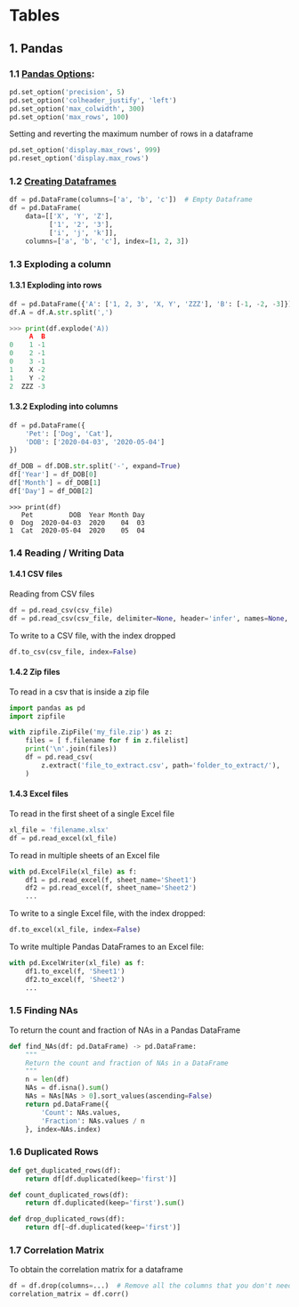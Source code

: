 # Tables

## 1. Pandas

### 1.1 [Pandas Options](https://pandas.pydata.org/pandas-docs/stable/user_guide/options.html):

```python
pd.set_option('precision', 5)
pd.set_option('colheader_justify', 'left')
pd.set_option('max_colwidth', 300)
pd.set_option('max_rows', 100)
```

Setting and reverting the maximum number of rows in a dataframe

```python
pd.set_option('display.max_rows', 999)
pd.reset_option('display.max_rows')
```

### 1.2 [Creating Dataframes](https://pandas.pydata.org/pandas-docs/stable/reference/api/pandas.DataFrame.html)

```python
df = pd.DataFrame(columns=['a', 'b', 'c'])  # Empty Dataframe
df = pd.DataFrame(
    data=[['X', 'Y', 'Z'],
          ['1', '2', '3'],
          ['i', 'j', 'k']],
    columns=['a', 'b', 'c'], index=[1, 2, 3])
```

### 1.3 Exploding a column

#### 1.3.1 Exploding into rows

```python
df = pd.DataFrame({'A': ['1, 2, 3', 'X, Y', 'ZZZ'], 'B': [-1, -2, -3]})
df.A = df.A.str.split(',')
```

```python
>>> print(df.explode('A))
     A  B
0    1 -1
0    2 -1
0    3 -1
1    X -2
1    Y -2
2  ZZZ -3
```

#### 1.3.2 Exploding into columns

```python
df = pd.DataFrame({
    'Pet': ['Dog', 'Cat'],
    'DOB': ['2020-04-03', '2020-05-04']
})
```

```python
df_DOB = df.DOB.str.split('-', expand=True)
df['Year'] = df_DOB[0]
df['Month'] = df_DOB[1]
df['Day'] = df_DOB[2]
```

```
>>> print(df)
   Pet         DOB  Year Month Day
0  Dog  2020-04-03  2020    04  03
1  Cat  2020-05-04  2020    05  04
```

### 1.4 Reading / Writing Data

#### 1.4.1 CSV files

Reading from CSV files

```python
df = pd.read_csv(csv_file)
df = pd.read_csv(csv_file, delimiter=None, header='infer', names=None, index_col=None, usecols=None, dtype=None, skiprows=None, nrows=None, na_values=None, parse_dates=False, date_parser=None, comment=None, delim_whitespace=False, ...)
```

To write to a CSV file, with the index dropped

```python
df.to_csv(csv_file, index=False)
```

#### 1.4.2 Zip files

To read in a csv that is inside a zip file

```python
import pandas as pd
import zipfile

with zipfile.ZipFile('my_file.zip') as z:
    files = [ f.filename for f in z.filelist]
    print('\n'.join(files))
    df = pd.read_csv(
        z.extract('file_to_extract.csv', path='folder_to_extract/'),
    )
```

#### 1.4.3 Excel files

To read in the first sheet of a single Excel file

```python
xl_file = 'filename.xlsx'
df = pd.read_excel(xl_file)
```

To read in multiple sheets of an Excel file

```python
with pd.ExcelFile(xl_file) as f:
    df1 = pd.read_excel(f, sheet_name='Sheet1')
    df2 = pd.read_excel(f, sheet_name='Sheet2')
    ...
```

To write to a single Excel file, with the index dropped:

```python
df.to_excel(xl_file, index=False)
```

To write multiple Pandas DataFrames to an Excel file:

```python
with pd.ExcelWriter(xl_file) as f:
    df1.to_excel(f, 'Sheet1')
    df2.to_excel(f, 'Sheet2')
    ...
```

### 1.5 Finding NAs

To return the count and fraction of NAs in a Pandas DataFrame

```python
def find_NAs(df: pd.DataFrame) -> pd.DataFrame:
    """
    Return the count and fraction of NAs in a DataFrame
    """
    n = len(df)
    NAs = df.isna().sum()
    NAs = NAs[NAs > 0].sort_values(ascending=False)
    return pd.DataFrame({
        'Count': NAs.values,
        'Fraction': NAs.values / n
    }, index=NAs.index)
```

### 1.6 Duplicated Rows

```python
def get_duplicated_rows(df):
    return df[df.duplicated(keep='first')]

def count_duplicated_rows(df):
    return df.duplicated(keep='first').sum()

def drop_duplicated_rows(df):
    return df[~df.duplicated(keep='first')]
```

### 1.7 Correlation Matrix

To obtain the correlation matrix for a dataframe

```python
df = df.drop(columns=...)  # Remove all the columns that you don't need
correlation_matrix = df.corr()
```
